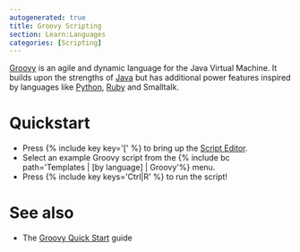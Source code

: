 ```yaml
---
autogenerated: true
title: Groovy Scripting
section: Learn:Languages
categories: [Scripting]
---
```


[Groovy](http://groovy-lang.org/) is an agile and dynamic language for the Java Virtual Machine. It builds upon the strengths of [Java](/develop/plugins) but has additional power features inspired by languages like [Python](/scripting/python), [Ruby](/scripting/jruby) and Smalltalk.

# Quickstart

-   Press {% include key key='[' %} to bring up the [Script Editor](/scripting/script-editor).
-   Select an example Groovy script from the {% include bc path='Templates | [by language] | Groovy'%} menu.
-   Press {% include key keys='Ctrl|R' %} to run the script!

# See also

-   The [Groovy Quick Start](http://groovy-lang.org/documentation.html#gettingstarted) guide


